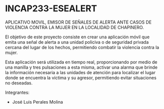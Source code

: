 # INCAP233-ESEALERT
APLICATIVO MOVIL, EMISOR DE SEÑALES DE ALERTA ANTE CASOS DE VIOLENCIA CONTRA LA MUJER EN LA LOCALIDAD DE CHAPINERO.


El objetivo de este proyecto consiste en crear una aplicación móvil que emita una señal de alerta a una unidad policiva o de seguridad privada cercana del lugar de los hechos, permitiendo combatir la violencia contra la mujer. 

Esta aplicación será utilizada en tiempo real, proporcionando  por medio de una manilla y tres pulsaciones a esta misma, activar una alarma que brinde la información necesaria a las unidades de atención para localizar el lugar donde se encuentra la víctima y su agresor, permitiendo evitar situaciones no deseadas.




Integrantes:

- José Luis Perales Molina
